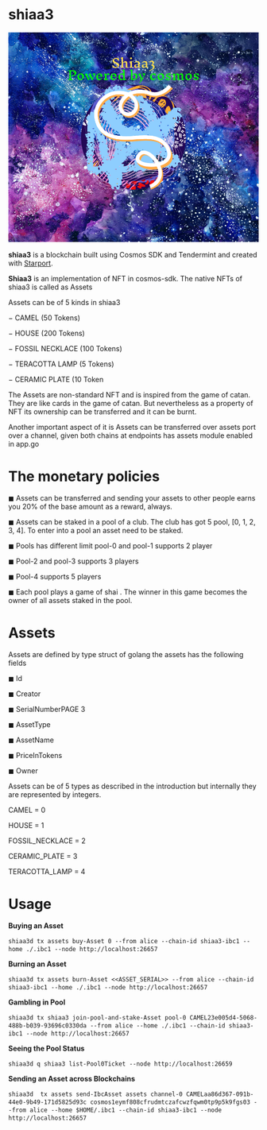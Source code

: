 # shiaa3

![Screenshot](shiaalogo2.jpeg)

**shiaa3** is a blockchain built using Cosmos SDK and Tendermint and created with [Starport](https://github.com/tendermint/starport).

**Shiaa3** is an implementation of NFT in cosmos-sdk. The native NFTs of shiaa3 is called as 
Assets

Assets can be of 5 kinds in shiaa3

− CAMEL (50 Tokens)

− HOUSE (200 Tokens)

− FOSSIL NECKLACE (100 Tokens)

− TERACOTTA LAMP (5 Tokens)

− CERAMIC PLATE (10 Token

The Assets are non-standard NFT and is inspired from the game of catan. They are like 
cards in the game of catan. But nevertheless as a property of NFT its ownership can be 
transferred and it can be burnt.

Another important aspect of it is Assets can be transferred over assets port over a 
channel, given both chains at endpoints has assets module enabled in app.go

# The monetary policies

◼ Assets can be transferred and sending your assets to other people earns you 20% of 
the base amount as a reward, always.

◼ Assets can be staked in a pool of a club. The club has got 5 pool, [0, 1, 2, 3, 4]. To 
enter into a pool an asset need to be staked.

◼ Pools has different limit pool-0 and pool-1 supports 2 player 

◼ Pool-2 and pool-3 supports 3 players 

◼ Pool-4 supports 5 players

◼ Each pool plays a game of shai . The winner in this game becomes the owner of 
all assets staked in the pool.

# Assets

Assets are defined by type struct of golang the assets has the following fields

◼ Id

◼ Creator

◼ SerialNumberPAGE 3

◼ AssetType

◼ AssetName

◼ PriceInTokens

◼ Owner

Assets can be of 5 types as described in the introduction but internally they are 
represented by integers.

CAMEL = 0

HOUSE = 1

FOSSIL_NECKLACE = 2

CERAMIC_PLATE = 3

TERACOTTA_LAMP = 4

# Usage

**Buying an Asset**
```
shiaa3d tx assets buy-Asset 0 --from alice --chain-id shiaa3-ibc1 --home ./.ibc1 --node http://localhost:26657
```

**Burning an Asset**
```
shiaa3d tx assets burn-Asset <<ASSET_SERIAL>> --from alice --chain-id shiaa3-ibc1 --home ./.ibc1 --node http://localhost:26657
```

**Gambling in Pool**
```
shiaa3d tx shiaa3 join-pool-and-stake-Asset pool-0 CAMEL23e005d4-5068-488b-b039-93696c0330da --from alice --home ./.ibc1 --chain-id shiaa3-ibc1 --node http://localhost:26657
```

**Seeing the Pool Status**
```
shiaa3d q shiaa3 list-Pool0Ticket --node http://localhost:26659
```

**Sending an Asset across Blockchains**
```
shiaa3d  tx assets send-IbcAsset assets channel-0 CAMELaa86d367-091b-44e0-9b49-171d5825d93c cosmos1eymf808cfrudmtczafcwzfqwm0tp9p5k9fgs03 --from alice --home $HOME/.ibc1 --chain-id shiaa3-ibc1 --node http://localhost:26657

```




